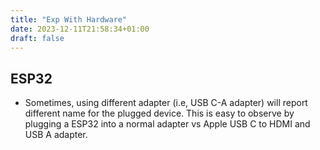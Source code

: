 ```yaml
---
title: "Exp With Hardware"
date: 2023-12-11T21:58:34+01:00
draft: false
---
```




## ESP32
- Sometimes, using different adapter (i.e, USB C-A adapter) will report different name for the plugged device. This is easy to observe by plugging a ESP32 into a normal adapter vs Apple USB C to HDMI and USB A adapter.
